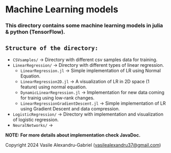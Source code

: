# Machine Learning models

### This directory contains some machine learning models in julia & python (TensorFlow).

## `Structure of the directory:`
  * `CSVsamples/` -> Directory with different csv samples data for training. 
  * `LinearRegression/` -> Directory with different types of linear regression.
    * `LinearRegression.jl` -> Simple implementation of LR using Normal Equation.
    * `LinearRegression2D.jl` -> A visualization of LR in 2D space (1 feature) using normal equation.
    * `DynamicLinearRegression.jl` -> Implementation for new data coming for trainig using low-rank changes.
    * `LinearRegressionGradientDescent.jl` -> Simple implementation of LR using Gradient Descent and data compression.
  * `LogisticRegression/` -> Directory with implementation and visualization of logistic regression.
  * `NeuralNetworks/` -> 

**NOTE: For more details about implementation check JavaDoc.**

Copyright 2024 Vasile Alexandru-Gabriel (vasilealexandru37@gmail.com)